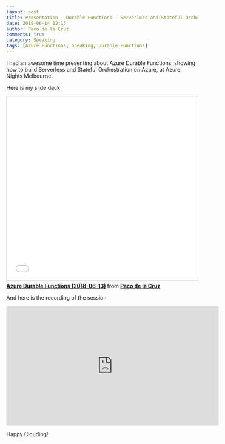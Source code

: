 ```yaml
---
layout: post
title: Presentation - Durable Functions - Serverless and Stateful Orchestrations on Azure. At Azure Nights Melbourne
date: 2018-06-14 12:15
author: Paco de la Cruz
comments: true
category: Speaking
tags: [Azure Functions, Speaking, Durable Functions]
---
```

I had an awesome time presenting about Azure Durable Functions, showing how to build Serverless and Stateful Orchestration on Azure, at Azure Nights Melbourne.

Here is my slide deck

<iframe src="//www.slideshare.net/slideshow/embed_code/key/3WZQWBguR7toQK" width="595" height="485" frameborder="0" marginwidth="0" marginheight="0" scrolling="no" style="border:1px solid #CCC; border-width:1px; margin-bottom:5px; max-width: 100%;" allowfullscreen> </iframe> <div style="margin-bottom:5px"> <strong> <a href="//www.slideshare.net/pacodelac/azure-durable-functions-20180613" title="Azure Durable Functions (2018-06-13)" target="_blank">Azure Durable Functions (2018-06-13)</a> </strong> from <strong><a href="https://www.slideshare.net/pacodelac" target="_blank">Paco de la Cruz</a></strong> </div>

And here is the recording of the session

<iframe width="560" height="315" src="https://www.youtube.com/embed/BgHJR2diCw8" frameborder="0" allow="accelerometer; autoplay; encrypted-media; gyroscope; picture-in-picture" allowfullscreen></iframe>

Happy Clouding!
